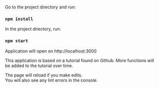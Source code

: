 Go to the project directory and run:

### `npm install`

In the project directory, run:

### `npm start`

Application will open on http://localhost:3000

This application is based on a tutorial found on Github.
More functions will be added to the tutorial over time. 

The page will reload if you make edits.<br>
You will also see any lint errors in the console.

